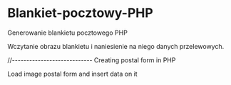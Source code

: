# Blankiet-pocztowy-PHP

Generowanie blankietu pocztowego PHP

Wczytanie obrazu blankietu i naniesienie na niego danych przelewowych.

//----------------------------
Creating postal form in PHP

Load image postal form and insert data on it
